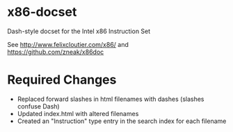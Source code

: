 # x86-docset
Dash-style docset for the Intel x86 Instruction Set

See http://www.felixcloutier.com/x86/ and https://github.com/zneak/x86doc

# Required Changes
- Replaced forward slashes in html filenames with dashes (slashes confuse Dash)
- Updated index.html with altered filenames
- Created an "Instruction" type entry in the search index for each filename
